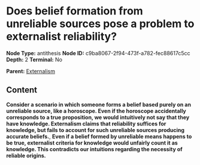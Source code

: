 # Does belief formation from unreliable sources pose a problem to externalist reliability?

**Node Type:** antithesis
**Node ID:** c9ba8067-2f94-473f-a782-fec88617c5cc
**Depth:** 2
**Terminal:** No

**Parent:** [Externalism](externalism.md)

## Content

**Consider a scenario in which someone forms a belief based purely on an unreliable source, like a horoscope. Even if the horoscope accidentally corresponds to a true proposition, we would intuitively not say that they have knowledge. Externalism claims that reliability suffices for knowledge, but fails to account for such unreliable sources producing accurate beliefs.**, **Even if a belief formed by unreliable means happens to be true, externalist criteria for knowledge would unfairly count it as knowledge. This contradicts our intuitions regarding the necessity of reliable origins.**
